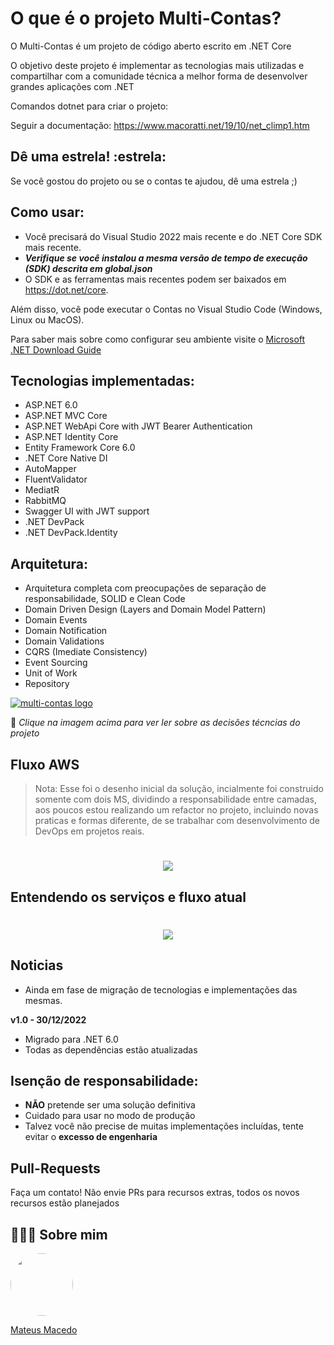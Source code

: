 O que é o projeto Multi-Contas?
=====================
O Multi-Contas é um projeto de código aberto escrito em .NET Core

O objetivo deste projeto é implementar as tecnologias mais utilizadas e compartilhar com a comunidade técnica a melhor forma de desenvolver grandes aplicações com .NET

Comandos dotnet para criar o projeto:

Seguir a documentação: https://www.macoratti.net/19/10/net_climp1.htm

## Dê uma estrela! :estrela:
Se você gostou do projeto ou se o contas te ajudou, dê uma estrela ;)

## Como usar:
- Você precisará do Visual Studio 2022 mais recente e do .NET Core SDK mais recente.
- ***Verifique se você instalou a mesma versão de tempo de execução (SDK) descrita em global.json***
- O SDK e as ferramentas mais recentes podem ser baixados em https://dot.net/core.

Além disso, você pode executar o Contas no Visual Studio Code (Windows, Linux ou MacOS).

Para saber mais sobre como configurar seu ambiente visite o [Microsoft .NET Download Guide](https://www.microsoft.com/net/download)

## Tecnologias implementadas:

- ASP.NET 6.0
 - ASP.NET MVC Core
 - ASP.NET WebApi Core with JWT Bearer Authentication
 - ASP.NET Identity Core
- Entity Framework Core 6.0
- .NET Core Native DI
- AutoMapper
- FluentValidator
- MediatR
- RabbitMQ
- Swagger UI with JWT support
- .NET DevPack
- .NET DevPack.Identity

## Arquitetura:

- Arquitetura completa com preocupações de separação de responsabilidade, SOLID e Clean Code
- Domain Driven Design (Layers and Domain Model Pattern)
- Domain Events
- Domain Notification
- Domain Validations
- CQRS (Imediate Consistency)
- Event Sourcing
- Unit of Work
- Repository

<a href="https://github.com/users/MateusMaceedo/projects/1/views/1">
   <img src="https://github.com/MateusMaceedo/Impulsionatech-Gerenciador-Contas/blob/feature/MigracaoDotnet6/img/MultiContas-Cloud-Native-Decision-Log.png?raw=true" alt="multi-contas logo" title="multiContasContainers" align="center" />
</a>

 🚨 *Clique na imagem acima para ver ler sobre as decisões técncias do projeto*

## Fluxo AWS
>Nota: Esse foi o desenho inicial da solução, incialmente foi construido somente com dois MS, dividindo a responsabilidade entre camadas, aos poucos estou realizando um refactor no projeto, incluindo novas praticas e formas diferente, de se trabalhar com desenvolvimento de DevOps em projetos reais.
<h1 align="center">
  <img src="https://github.com/MateusMaceedo/Impulsionatech-Gerenciador-Contas/blob/feature/MigracaoDotnet6/img/Fluxo%20contas%20bancarias.drawio.png?raw=true">
</h1>

## Entendendo os serviços e fluxo atual
<h1 align="center">
  <img src="https://github.com/MateusMaceedo/Impulsionatech-Gerenciador-Contas/blob/feature/MigracaoDotnet6/img/Fluxo%20Multi%20Contas.drawio.png?raw=true">
</h1>

## Noticias
- Ainda em fase de migração de tecnologias e implementações das mesmas.

**v1.0 - 30/12/2022**
- Migrado para .NET 6.0
- Todas as dependências estão atualizadas

## Isenção de responsabilidade:
- **NÃO** pretende ser uma solução definitiva
- Cuidado para usar no modo de produção
- Talvez você não precise de muitas implementações incluídas, tente evitar o **excesso de engenharia**

## Pull-Requests
Faça um contato! Não envie PRs para recursos extras, todos os novos recursos estão planejados

## 👨🏻‍🚀 Sobre mim
<a href="https://www.linkedin.com/in/mateus-macedo-937a32163/">
 <img style="border-radius:50%" width="100px; "src="https://avatars.githubusercontent.com/u/63172367?s=460&u=11fd26ea8a7f5663d7707d7ef254e4f8bfca1b05&v=4"/>
 <p>Mateus Macedo</p>
</a>
